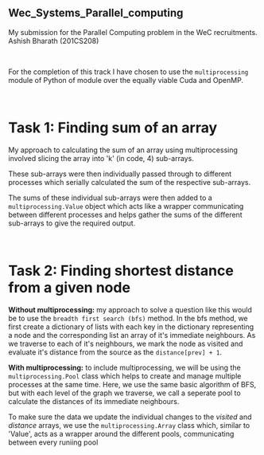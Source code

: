 ## Wec_Systems_Parallel_computing
My submission for the Parallel Computing problem in the WeC recruitments. Ashish Bharath (201CS208)

<br>

For the completion of this track I have chosen to use the `multiprocessing` module of Python of module over the equally viable Cuda and OpenMP.

<br>

# **Task 1:** Finding sum of an array

My approach to calculating the sum of an array using multiprocessing involved slicing the array into 'k' (in code, 4) sub-arrays.

These sub-arrays were then individually passed through to different processes which serially calculated the sum of the respective sub-arrays.

The sums of these individual sub-arrays were then added to a `multiprocessing.Value` object which acts like a wrapper communicating between different processes and helps gather the sums of the different sub-arrays to give the required output.

<br>

# **Task 2:** Finding shortest distance from a given node

**Without multiprocessing:** my approach to solve a question like this would be to use the `breadth first search (bfs)` method. 
In the bfs method, we first create a dictionary of lists with each key in the dictionary representing a node and the corresponding list an array of it's immediate neighbours. As we traverse to each of it's neighbours, we mark the node as visited and evaluate it's distance from the source as the `distance[prev] + 1`.

**With multiprocessing:** to include multiprocessing, we will be using the `multiprocessing.Pool` class which helps to create and manage multiple processes at the same time. Here, we use the same basic algorithm of BFS, but with each level of the graph we traverse, we call a seperate pool to calculate the distances of its immediate neighbours. 

To make sure the data we update the individual changes to the *visited* and *distance* arrays, we use the `multiprocessing.Array` class which, similar to 'Value', acts as a wrapper around the different pools, communicating between every runiing pool